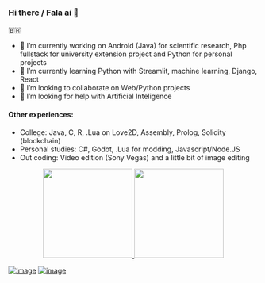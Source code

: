 ### Hi there / Fala aí 👋

🇧🇷

<!-- ![Python image](python.png) -->

- 🔭 I’m currently working on Android (Java) for scientific research, Php fullstack for university extension project and Python for personal projects
- 🌱 I’m currently learning Python with Streamlit, machine learning, Django, React
- 👯 I’m looking to collaborate on Web/Python projects
- 🤔 I’m looking for help with Artificial Inteligence

#### Other experiences:

- College: Java, C, R, .Lua on Love2D, Assembly, Prolog, Solidity (blockchain)
- Personal studies: C#, Godot, .Lua for modding, Javascript/Node.JS
- Out coding: Video edition (Sony Vegas) and a little bit of image editing


<p align="center">
<a href="https://github.com/GuilhermeSenna">
  <img height="180em" src="https://github-readme-stats-eight-theta.vercel.app/api?username=GuilhermeSenna&show_icons=true&theme=algolia&include_all_commits=true&count_private=true"/>
  <img height="180em" src="https://github-readme-stats-eight-theta.vercel.app/api/top-langs/?username=GuilhermeSenna&layout=compact&langs_count=8&theme=algolia"/>
</a>
</p>

[![image](https://img.shields.io/badge/LinkedIn-0077B5?style=for-the-badge&logo=linkedin&logoColor=white)](https://www.linkedin.com/in/guilherme-senna-2538561b8/)  [![image](https://img.shields.io/badge/Microsoft_Outlook-0078D4?style=for-the-badge&logo=microsoft-outlook&logoColor=white)](mailto:guilhermesenna_16@hotmail.com)
